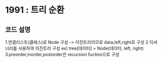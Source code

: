 # 1991 : 트리 순환

## 코드 설명

1.연결리스트(클래스)로 Node 구성 -> 이진트리이므로 data,left,right로 구성
2.딕셔너리를 사용하여 이진트리 구성 ex) tree[데이터] = Node(데이터, left, right)
3.preorder,inorder,postorder은 recursion fuction으로 구성
